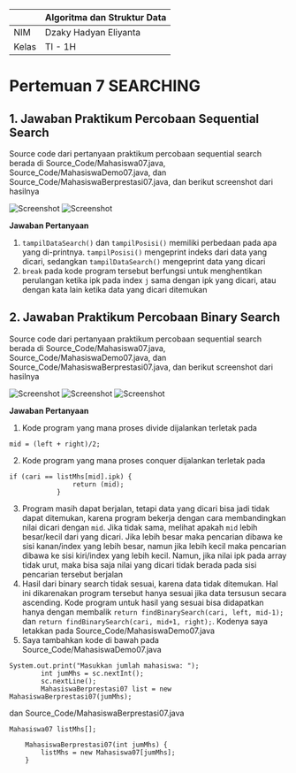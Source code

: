 | | Algoritma dan Struktur Data|
|--|--|
| NIM | Dzaky Hadyan Eliyanta |
| Kelas | TI - 1H |

# Pertemuan 7 SEARCHING

## 1. Jawaban Praktikum Percobaan Sequential Search

Source code dari pertanyaan praktikum percobaan sequential search berada di Source_Code/Mahasiswa07.java, Source_Code/MahasiswaDemo07.java, dan Source_Code/MahasiswaBerprestasi07.java, dan berikut screenshot dari hasilnya

![Screenshot](Assets/Screenshot%202025-04-08%20094917.png)
![Screenshot](Assets/Screenshot%202025-04-08%20102054.png)

**Jawaban Pertanyaan**

1. `tampilDataSearch()` dan `tampilPosisi()` memiliki perbedaan pada apa yang di-printnya. `tampilPosisi()` mengeprint indeks dari data yang dicari, sedangkan `tampilDataSearch()` mengeprint data yang dicari
2. `break` pada kode program tersebut berfungsi untuk menghentikan perulangan ketika ipk pada index `j` sama dengan ipk yang dicari, atau dengan kata lain ketika data yang dicari ditemukan

## 2. Jawaban Praktikum Percobaan Binary Search

Source code dari pertanyaan praktikum percobaan sequential search berada di Source_Code/Mahasiswa07.java, Source_Code/MahasiswaDemo07.java, dan Source_Code/MahasiswaBerprestasi07.java, dan berikut screenshot dari hasilnya

![Screenshot](Assets/Screenshot%202025-04-08%20105627.png)
![Screenshot](Assets/Screenshot%202025-04-08%20105709.png)
![Screenshot](Assets/Screenshot%202025-04-08%20105751.png)

**Jawaban Pertanyaan**

1. Kode program yang mana proses divide dijalankan terletak pada 
```
mid = (left + right)/2;
```
2. Kode program yang mana proses conquer dijalankan terletak pada
```
if (cari == listMhs[mid].ipk) {
                return (mid);
            }
```
3. Program masih dapat berjalan, tetapi data yang dicari bisa jadi tidak dapat ditemukan, karena program bekerja dengan cara membandingkan nilai dicari dengan `mid`. Jika tidak sama, melihat apakah `mid` lebih besar/kecil dari yang dicari. Jika lebih besar maka pencarian dibawa ke sisi kanan/index yang lebih besar, namun jika lebih kecil maka pencarian dibawa ke sisi kiri/index yang lebih kecil. Namun, jika nilai ipk pada array tidak urut, maka bisa saja nilai yang dicari tidak berada pada sisi pencarian tersebut berjalan
4. Hasil dari binary search tidak sesuai, karena data tidak ditemukan. Hal ini dikarenakan program tersebut hanya sesuai jika data tersusun secara ascending. Kode program untuk hasil yang sesuai bisa didapatkan hanya dengan membalik `return findBinarySearch(cari, left, mid-1);` dan `return findBinarySearch(cari, mid+1, right);`. Kodenya saya letakkan pada Source_Code/MahasiswaDemo07.java
5. Saya tambahkan kode di bawah pada Source_Code/MahasiswaDemo07.java
```
System.out.print("Masukkan jumlah mahasiswa: ");
        int jumMhs = sc.nextInt();
        sc.nextLine();
        MahasiswaBerprestasi07 list = new MahasiswaBerprestasi07(jumMhs);
```
dan Source_Code/MahasiswaBerprestasi07.java
```
Mahasiswa07 listMhs[];

    MahasiswaBerprestasi07(int jumMhs) {
        listMhs = new Mahasiswa07[jumMhs];
    }
```